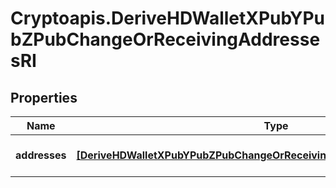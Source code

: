 # Cryptoapis.DeriveHDWalletXPubYPubZPubChangeOrReceivingAddressesRI

## Properties

Name | Type | Description | Notes
------------ | ------------- | ------------- | -------------
**addresses** | [**[DeriveHDWalletXPubYPubZPubChangeOrReceivingAddressesRIAddressesInner]**](DeriveHDWalletXPubYPubZPubChangeOrReceivingAddressesRIAddressesInner.md) | Represents the address details. | 



